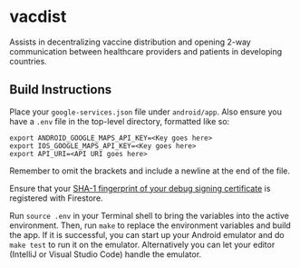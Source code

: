 # vacdist

Assists in decentralizing vaccine distribution and opening 2-way communication between healthcare providers and patients in developing countries.

## Build Instructions

Place your `google-services.json` file under `android/app`. Also ensure you have a `.env` file in the top-level directory, formatted like so:

```
export ANDROID_GOOGLE_MAPS_API_KEY=<Key goes here>
export IOS_GOOGLE_MAPS_API_KEY=<Key goes here>
export API_URI=<API URI goes here>

```

Remember to omit the brackets and include a newline at the end of the file.

Ensure that your [SHA-1 fingerprint of your debug signing certificate](https://developers.google.com/android/guides/client-auth) is registered with Firestore.

Run `source .env` in your Terminal shell to bring the variables into the active environment. Then, run `make` to replace the environment variables and build the app. If it is successful, you can start up your Android emulator and do `make test` to run it on the emulator. Alternatively you can let your editor (IntelliJ or Visual Studio Code) handle the emulator.

